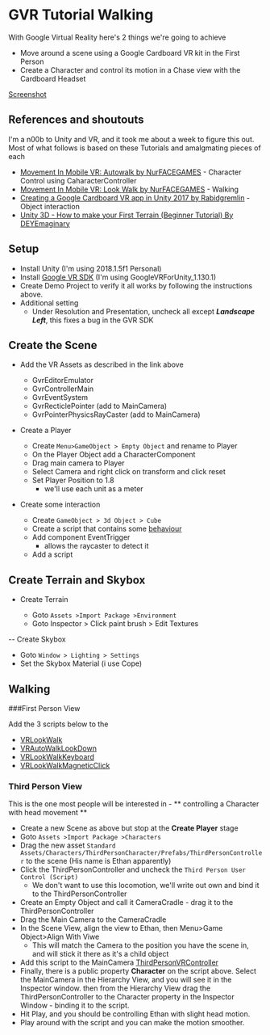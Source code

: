 # GVR Tutorial Walking

With Google Virtual Reality here's 2 things we're going to achieve

- Move around a scene using a Google Cardboard VR kit in the First Person
- Create a Character and control its motion in a Chase view with the Cardboard Headset

[Screenshot](!./ScreenShots/ThirdPersonTracking.png)

## References and shoutouts

I'm a n00b to Unity and VR, and it took me about a week to figure this out. 
Most of what follows is based on these Tutorials and amalgmating pieces of each

- [Movement In Mobile VR: Autowalk by NurFACEGAMES](https://www.youtube.com/watch?v=JmgOeQ3Gric) - Character Control using CaharacterController
- [Movement In Mobile VR: Look Walk by NurFACEGAMES](https://www.youtube.com/watch?v=kBTn2pGwZUk) - Walking
- [Creating a Google Cardboard VR app in Unity 2017 by Rabidgremlin](https://www.youtube.com/watch?v=EAaoEe9ksyE) - Object interaction
- [Unity 3D - How to make your First Terrain (Beginner Tutorial) By DEYEmaginary](https://www.youtube.com/watch?v=WMBsdhELSwE)

## Setup

- Install Unity (I'm using 2018.1.5f1 Personal)
- Install [Google VR SDK](https://developers.google.com/vr/develop/unity/get-started-ios) (I'm using GoogleVRForUnity_1.130.1)
- Create Demo Project to verify it all works by following the instructions above.
- Additional setting
  - Under Resolution and Presentation, uncheck all except ***Landscape Left***, this fixes a bug in the GVR SDK

## Create the Scene

- Add the VR Assets as described in the link above

  - GvrEditorEmulator
  - GvrControllerMain
  - GvrEventSystem
  - GvrRecticlePointer (add to MainCamera)
  - GvrPointerPhysicsRayCaster (add to MainCamera)

- Create a Player
  - Create ```Menu>GameObject > Empty Object``` and rename to Player
  - On the Player Object add a CharacterComponent
  - Drag main camera to Player
  - Select Camera and right click on transform and click reset
  - Set Player Position to 1.8
    - we'll use each unit as a meter

- Create some interaction
  - Create ```GameObject > 3d Object > Cube```
  - Create a script that contains some [behaviour](./Assets/Scripts/VRLookWalk.cs)
  - Add component EventTrigger
    - allows the raycaster to detect it
  - Add a script

## Create Terrain and Skybox

- Create Terrain

  - Goto ```Assets >Import Package >Environment```
  - Goto Inspector > Click paint brush > Edit Textures

-- Create Skybox
  - Goto ```Window > Lighting > Settings```
  - Set the Skybox Material (i use Cope)

## Walking

###First Person View

Add the 3 scripts below to the 

- [VRLookWalk](./Assets/Scripts/VRLookWalk.cs)
- [VRAutoWalkLookDown](./Assets/Scripts/VRAutoWalkLookDown.cs)
- [VRLookWalkKeyboard](./Assets/Scripts/VRLookWalkKeyboard.cs)
- [VRLookWalkMagneticClick](./Assets/Scripts/VRLookWalkMagneticClick.cs)

### Third Person View

This is the one most people will be interested in - ** controlling a Character with head movement **

- Create a new Scene as above but stop at the **Create Player** stage
- Goto ```Assets >Import Package >Characters```
- Drag the new asset ```Standard Assets/Characters/ThirdPersonCharacter/Prefabs/ThirdPersonController``` to the scene (His name is Ethan apparently)
- Click the ThirdPersonController and uncheck the ```Third Person User Control (Script)```
  - We don't want to use this locomotion, we'll write out own and bind it to the ThirdPersonController
- Create an Empty Object and call it CameraCradle - drag it to the ThirdPersonController
- Drag the Main Camera to the CameraCradle
- In the Scene View, align the view to Ethan, then Menu>Game Object>Align With Viwe
  - This will match the Camera to the position you have the scene in, and will stick it there as it's a child object 
- Add this script to the MainCamera [ThirdPersonVRController](./Assets/Scripts/ThirdPersonVRController.cs) 
- Finally, there is a public property **Character** on the script above. Select the MainCamera in the Hierarchy View, and you will see it in the Inspector window. 
  then from the Hierarchy View drag the ThirdPersonController to the Character property in the Inspector Window - binding it to the script.
- Hit Play, and you should be controlling Ethan with slight head motion.
- Play around with the script and you can make the motion smoother.



